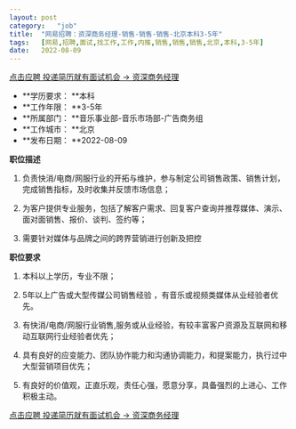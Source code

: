 ```yaml
---
layout:	post
category:	"job"
title:	"网易招聘：资深商务经理-销售-销售-销售-北京本科3-5年"
tags:	[网易,招聘,面试,找工作,工作,内推,销售,销售,销售,北京,本科,3-5年]
date:	2022-08-09
---
```


[点击应聘 投递简历就有面试机会 ->  资深商务经理](http://mobile.bole.netease.com/bole/boleDetail?id=40966&employeeId=346f03c3cda5f04c&key=all)



- **学历要求： **本科
- **工作年限： **3-5年
- **所属部门： **音乐事业部-音乐市场部-广告商务组
- **工作城市： **北京
- **发布日期： **2022-08-09



**职位描述**

1. 负责快消/电商/网服行业的开拓与维护，参与制定公司销售政策、销售计划，完成销售指标，及时收集并反馈市场信息；

2. 为客户提供专业服务，包括了解客户需求、回复客户查询并推荐媒体、演示、面对面销售、报价、谈判、签约等；

3. 需要针对媒体与品牌之间的跨界营销进行创新及把控



**职位要求**

1. 本科以上学历，专业不限；

2. 5年以上广告或大型传媒公司销售经验 ，有音乐或视频类媒体从业经验者优先。

3. 有快消/电商/网服行业销售,服务或从业经验，有较丰富客户资源及互联网和移动互联网行业经验者优先；

4. 具有良好的应变能力、团队协作能力和沟通协调能力，和提案能力，执行过中大型营销项目优先；

5. 有良好的价值观，正直乐观，责任心强，愿意分享，具备强烈的上进心、工作积极主动。



[点击应聘 投递简历就有面试机会 ->  资深商务经理](http://mobile.bole.netease.com/bole/boleDetail?id=40966&employeeId=346f03c3cda5f04c&key=all)